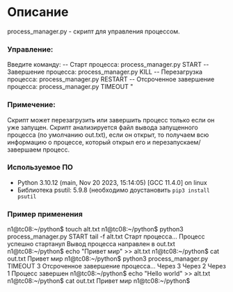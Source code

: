 # Описание
process_manager.py - скрипт для управления процессом.

### Управление:
Введите команду:
-- Старт процесса: process_manager.py START <process> <params>
-- Завершение процесса: process_manager.py KILL
-- Перезагрузка процесса: process_manager.py RESTART
-- Отсроченное завершение процесса: process_manager.py TIMEOUT <seconds>"

### Примечение:
Скрипт может перезагрузить или завершить процесс только если он уже запущен. Скрипт анализируется файл вывода запущенного процесса (по умолчанию out.txt), если он открыт, то получаем всю информацию о процессе, который открыл его и перезапускаем/завершаем процесс.

### Используемое ПО 
* Python 3.10.12 (main, Nov 20 2023, 15:14:05) [GCC 11.4.0] on linux
* Библиотека psutil: 5.9.8 (необходимо доустановить `pip3 install psutil`

### Пример применения 
n1@tc08:~/python$ touch alt.txt
n1@tc08:~/python$ python3 process_manager.py START tail -f alt.txt
Старт процесса...
Процесс успешно стартанул
Вывод процесса направлен в  out.txt
n1@tc08:~/python$ echo "Привет мир" >> alt.txt
n1@tc08:~/python$ cat out.txt
Привет мир
n1@tc08:~/python$ python3 process_manager.py TIMEOUT 3
Отсроченное завершение процесса...
Через 3
Через 2
Через 1
Процесс завершен
n1@tc08:~/python$ echo "Hello world" >> alt.txt
n1@tc08:~/python$ cat out.txt
Привет мир
n1@tc08:~/python$

